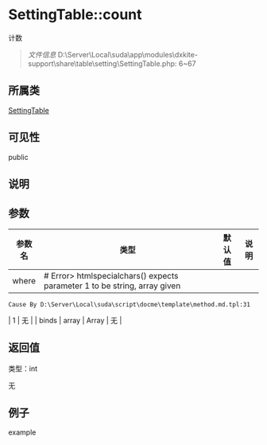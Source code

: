 # SettingTable::count

计数

> *文件信息* D:\Server\Local\suda\app\modules\dxkite-support\share\table\setting\SettingTable.php: 6~67

## 所属类 

[SettingTable](../SettingTable.md)

## 可见性

 public 

## 说明




## 参数


| 参数名 | 类型 | 默认值 | 说明 |
|--------|-----|-------|-------|
| where |  # Error> htmlspecialchars() expects parameter 1 to be string, array given
	Cause By D:\Server\Local\suda\script\docme\template\method.md.tpl:31
 | 1 | 无 |
| binds |  array | Array | 无 |



## 返回值

类型：int

无



## 例子

example